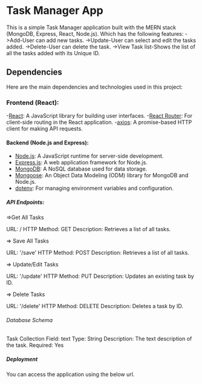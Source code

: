 # Task Manager App
This is a simple Task Manager application built with the MERN stack (MongoDB, Express, React, Node.js).
Which has the following features: 
->Add-User can add new tasks.
->Update-User can select and edit the tasks added.
->Delete-User can delete the task.
->View Task list-Shows the list of all the tasks added with its Unique ID.

## Dependencies
Here are the main dependencies and technologies used in this project:

### Frontend (React):
-[React](https://reactjs.org/): A JavaScript library for building user interfaces.
-[React Router](https://reactrouter.com/): For client-side routing in the React application.
-[axios](https://github.com/axios/axios): A promise-based HTTP client for making API requests.

#### Backend (Node.js and Express):
- [Node.js](https://nodejs.org/): A JavaScript runtime for server-side development.
- [Express.js](https://expressjs.com/): A web application framework for Node.js.
- [MongoDB](https://www.mongodb.com/): A NoSQL database used for data storage.
- [Mongoose](https://mongoosejs.com/): An Object Data Modeling (ODM) library for MongoDB and Node.js.
- [dotenv](https://www.npmjs.com/package/dotenv): For managing environment variables and configuration.

##### API Endpoints:

=>Get All Tasks

URL: /
HTTP Method: GET
Description: Retrieves a list of all tasks.

=> Save All Tasks

URL: '/save'
HTTP Method: POST
Description: Retrieves a list of all tasks.

=> Update/Edit Tasks

URL: '/update'
HTTP Method: PUT
Description: Updates an existing task by ID.

=> Delete Tasks

URL: '/delete'
HTTP Method: DELETE
Description: Deletes a task by ID.

###### Database Schema
Task Collection
Field: text
Type: String
Description: The text description of the task.
Required: Yes

##### Deployment
You can access the application using the below url.
